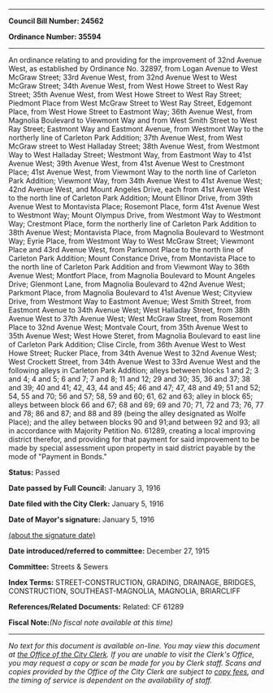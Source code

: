 

********

**Council Bill Number: 24562**
   
**Ordinance Number: 35594**
********

 An ordinance relating to and providing for the improvement of 32nd Avenue West, as established by Ordinance No. 32897, from Logan Avenue to West McGraw Street; 33rd Avenue West, from 32nd Avenue West to West McGraw Street; 34th Avenue West, from West Howe Street to West Ray Street; 35th Avenue West, from West Howe Street to West Ray Street; Piedmont Place from West McGraw Street to West Ray Street, Edgemont Place, from West Howe Street to Eastmont Way; 36th Avenue West, from Magnolia Boulevard to Viewmont Way and from West Smith Street to West Ray Street; Eastmont Way and Eastmont Avenue, from Westmont Way to the northerly line of Carleton Park Addition; 37th Avenue West, from West McGraw street to West Halladay Street; 38th Avenue West, from Westmont Way to West Halladay Street; Westmont Way, from Eastmont Way to 41st Avenue West; 39th Avenue West, from 41st Avenue West to Crestmont Place; 41st Avenue West, from Viewmont Way to the north line of Carleton Park Addition; Viewmont Way, from 34th Avenue West to 41st Avenue West; 42nd Avenue West, and Mount Angeles Drive, each from 41st Avenue West to the north line of Carleton Park Addition; Mount Ellinor Drive, from 39th Avenue West to Montavista Place; Rosemont Place, form 41st Avenue West to Westmont Way; Mount Olympus Drive, from Westmont Way to Westmont Way; Crestmont Place, form the northerly line of Carleton Park Addition to 38th Avenue West; Montavista Place, from Magnolia Boulevard to Westmont Way; Eyrie Place, from Westmont Way to West McGraw Street; Viewmont Place and 43rd Avenue West, from Parkmont Place to the north line of Carleton Park Addition; Mount Constance Drive, from Montavista Place to the north line of Carleton Park Addition and from Viewmont Way to 36th Avenue West; Montfort Place, from Magnolia Boulevard to Mount Angeles Drive; Glenmont Lane, from Magnolia Boulevard to 42nd Avenue West; Parkmont Place, from Magnolia Boulevard to 41st Avenue West; Cityview Drive, from Westmont Way to Eastmont Avenue; West Smith Street, from Eastmont Avenue to 34th Avenue West; West Halladay Street, from 38th Avenue West to 37th Avenue West; West McGraw Street, from Rosemont Place to 32nd Avenue West; Montvale Court, from 35th Avenue West to 35th Avenue West; West Howe Steret, from Magnolia Boulevard to east line of Carleton Park Addition; Clise Circle, from 36th Avenue West to West Howe Street; Rucker Place, from 34th Avenue West to 32nd Avenue West; West Crockett Street, from 34th Avenue West to 33rd Avenue West and the following alleys in Carleton Park Addition; alleys between blocks 1 and 2; 3 and 4; 4 and 5; 6 and 7; 7 and 8; 11 and 12; 29 and 30; 35, 36 and 37; 38 and 39; 40 and 41; 42, 43, 44 and 45; 46 and 47; 47, 48 and 49; 51 and 52; 54, 55 and 70; 56 and 57; 58, 59 and 60; 61, 62 and 63; alley in block 65; alleys between block 66 and 67; 68 and 69; 69 and 70; 71, 72 and 73; 76, 77 and 78; 86 and 87; and 88 and 89 (being the alley designated as Wolfe Place); and the alley between blocks 90 and 91;and between 92 and 93; all in accordance with Majority Petition No. 61289, creating a local improving district therefor, and providing for that payment for said improvement to be made by special assessment upon property in said district payable by the mode of "Payment in Bonds."

**Status:** Passed
   
**Date passed by Full Council:** January 3, 1916
   
**Date filed with the City Clerk:** January 5, 1916
   
**Date of Mayor's signature:** January 5, 1916
   
[(about the signature date)](/~public/approvaldate.htm)
   
   
   
**Date introduced/referred to committee:** December 27, 1915
   
**Committee:** Streets & Sewers
   
   
**Index Terms:** STREET-CONSTRUCTION, GRADING, DRAINAGE, BRIDGES, CONSTRUCTION, SOUTHEAST-MAGNOLIA, MAGNOLIA, BRIARCLIFF

**References/Related Documents:** Related: CF 61289

**Fiscal Note:**_(No fiscal note available at this time)_
********

_No text for this document is available on-line. You may view this document at [the Office of the City Clerk](http://www.seattle.gov/leg/clerk/contactUs.htm). If you are unable to visit the Clerk's Office, you may request a copy or scan be made for you by Clerk staff. Scans and copies provided by the Office of the City Clerk are subject to [copy fees](http://clerk.seattle.gov/~public/clerkfees.htm), and the timing of service is dependent on the availability of staff._

